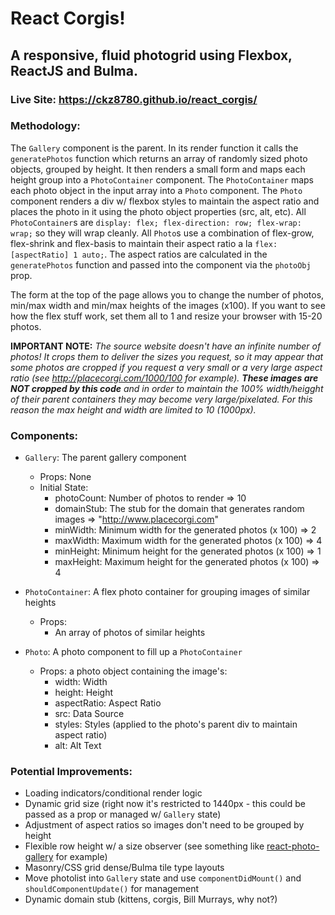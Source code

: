# React Corgis!

## A responsive, fluid photogrid using Flexbox, ReactJS and Bulma.

### Live Site: https://ckz8780.github.io/react_corgis/

### Methodology:

The `Gallery` component is the parent. In its render function it calls the `generatePhotos` function which returns an array of randomly sized photo objects, grouped by height. It then renders a small form and maps each height group into a `PhotoContainer` component. The `PhotoContainer` maps each photo object in the input array into a `Photo` component. The `Photo` component renders a div w/ flexbox styles to maintain the aspect ratio and places the photo in it using the photo object properties (src, alt, etc). All `PhotoContainer`s are `display: flex; flex-direction: row; flex-wrap: wrap;` so they will wrap cleanly. All `Photo`s use a combination of flex-grow, flex-shrink and flex-basis to maintain their aspect ratio a la `flex: [aspectRatio] 1 auto;`. The aspect ratios are calculated in the `generatePhotos` function and passed into the component via the `photoObj` prop.

The form at the top of the page allows you to change the number of photos, min/max width and min/max heights of the images (x100). If you want to see how the flex stuff work, set them all to 1 and resize your browser with 15-20 photos.

**IMPORTANT NOTE:** *The source website doesn't have an infinite number of photos! It crops them to deliver the sizes you request, so it may appear that some photos are cropped if you request a very small or a very large aspect ratio (see http://placecorgi.com/1000/100 for example). **These images are NOT cropped by this code** and in order to maintain the 100% width/heigght of their parent containers they may become very large/pixelated. For this reason the max height and width are limited to 10 (1000px).*

### Components:

- `Gallery`: The parent gallery component
  - Props: None
  - Initial State: 
    - photoCount: Number of photos to render => 10
    - domainStub: The stub for the domain that generates random images => "http://www.placecorgi.com"
    - minWidth: Minimum width for the generated photos (x 100) => 2
    - maxWidth: Maximum width for the generated photos (x 100) => 4
    - minHeight: Minimum height for the generated photos (x 100) => 1
    - maxHeight: Maximum height for the generated photos (x 100) => 4

- `PhotoContainer`: A flex photo container for grouping images of similar heights
  - Props: 
    - An array of photos of similar heights

- `Photo`: A photo component to fill up a `PhotoContainer`
  - Props: a photo object containing the image's:
    - width: Width
    - height: Height
    - aspectRatio: Aspect Ratio
    - src: Data Source
    - styles: Styles (applied to the photo's parent div to maintain aspect ratio)
    - alt: Alt Text

### Potential Improvements:

- Loading indicators/conditional render logic
- Dynamic grid size (right now it's restricted to 1440px - this could be passed as a prop or managed w/ `Gallery` state)
- Adjustment of aspect ratios so images don't need to be grouped by height
- Flexible row height w/ a size observer (see something like [react-photo-gallery](https://github.com/neptunian/react-photo-gallery/) for example)
- Masonry/CSS grid dense/Bulma tile type layouts
- Move photolist into `Gallery` state and use `componentDidMount()` and `shouldComponentUpdate()` for management
- Dynamic domain stub (kittens, corgis, Bill Murrays, why not?)